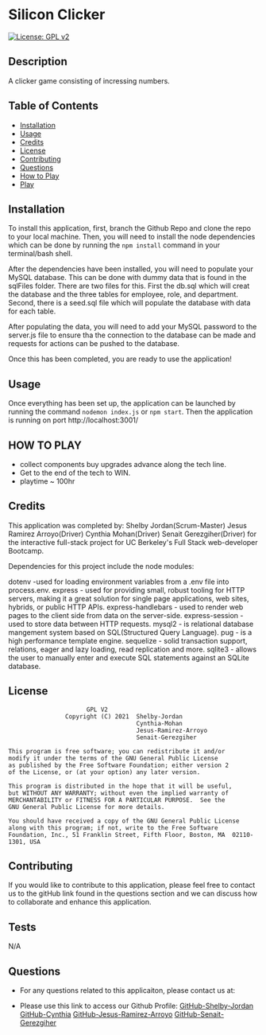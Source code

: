 # Silicon Clicker

[![License: GPL v2](https://img.shields.io/badge/License-GPL%20v2-blue.svg)](https://www.gnu.org/licenses/old-licenses/gpl-2.0.en.html)



## Description

A clicker game consisting of incressing numbers.


## Table of Contents

-   [Installation](#installation)
-   [Usage](#usage)
-   [Credits](#credits)
-   [License](#license)
-   [Contributing](#contributing)
-   [Questions](#questions)
-   [How to Play](#HOW-TO-PLAY)
-   [Play](https://silicon-clicker.herokuapp.com/)
## Installation

To install this application, first, branch the Github Repo and clone the repo to your local machine. Then, you will need to install the node dependencies which can be done by running the `npm install` command in your terminal/bash shell.


After the dependencies have been installed, you will need to populate your MySQL database. This can be done with dummy data that is found in the sqlFiles folder. There are two files for this. First the db.sql which will creat the database and the three tables for employee, role, and department.
Second, there is a seed.sql file which will populate the database with data for each table.

After populating the data, you will need to add your MySQL password to the server.js file to ensure tha the connection to the database can be made and requests for actions can be pushed to the database.

Once this has been completed, you are ready to use the application!

## Usage

Once everything has been set up, the application can be launched by running the command `nodemon index.js` or `npm start`. Then the application is running on port http://localhost:3001/


## HOW TO PLAY

- collect components buy upgrades advance along the tech line.
- Get to the end of the tech to WIN.
- playtime ~ 100hr 

## Credits

This application was completed by:
                                  Shelby Jordan(Scrum-Master)
                                  Jesus Ramirez Arroyo(Driver)
                                  Cynthia Mohan(Driver)
                                  Senait Gerezgiher(Driver)
for the interactive full-stack project for UC Berkeley's Full Stack web-developer Bootcamp.

Dependencies for this project include the node modules:

dotenv -used for loading environment variables from a .env file into process.env.
express - used for providing small, robust tooling for HTTP servers, making it a great solution for single page applications, web sites, hybrids, or public HTTP APIs.
express-handlebars - used to render web pages to the client side from data on the server-side.
express-session - used to store data between HTTP requests.
mysql2 - is relational database mangement system based on SQL(Structured Query Language).
pug - is a high performance template engine.
sequelize - solid transaction support, relations, eager and lazy loading, read replication and more. 
sqlite3 -  allows the user to manually enter and execute SQL statements against an SQLite database.




## License
                          GPL V2
    				Copyright (C) 2021  Shelby-Jordan
                                        Cynthia-Mohan
                                        Jesus-Ramirez-Arroyo
                                        Senait-Gerezgiher

	This program is free software; you can redistribute it and/or
	modify it under the terms of the GNU General Public License
	as published by the Free Software Foundation; either version 2
	of the License, or (at your option) any later version.

	This program is distributed in the hope that it will be useful,
	but WITHOUT ANY WARRANTY; without even the implied warranty of
	MERCHANTABILITY or FITNESS FOR A PARTICULAR PURPOSE.  See the
	GNU General Public License for more details.

	You should have received a copy of the GNU General Public License
	along with this program; if not, write to the Free Software
	Foundation, Inc., 51 Franklin Street, Fifth Floor, Boston, MA  02110-1301, USA

## Contributing

If you would like to contribute to this application, please feel free to contact us to the gitHub link found in the questions section and we can discuss how to collaborate and enhance this application.

## Tests

N/A

## Questions

-   For any questions related to this applicaiton, please contact us at:

-   Please use this link to access our Github Profile: [GitHub-Shelby-Jordan](https://github.com/Kingly77)
                                                       [GitHub-Cynthia](https://github.com/CynthiaMohan)
                                                       [GitHub-Jesus-Ramirez-Arroyo](https://github.com/JR1994-CA)
                                                       [GitHub-Senait-Gerezgiher](https://github.com/senait77)
